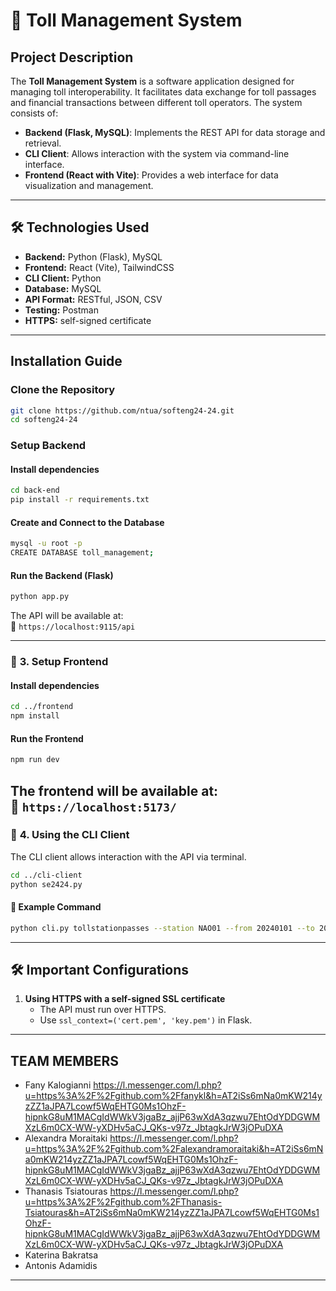 # 🚦 Toll Management System

##  Project Description
The **Toll Management System** is a software application designed for managing toll interoperability. It facilitates data exchange for toll passages and financial transactions between different toll operators. The system consists of:
- **Backend (Flask, MySQL)**: Implements the REST API for data storage and retrieval.
- **CLI Client**: Allows interaction with the system via command-line interface.
- **Frontend (React with Vite)**: Provides a web interface for data visualization and management.

---

## 🛠 Technologies Used
- **Backend:** Python (Flask), MySQL
- **Frontend:** React (Vite), TailwindCSS
- **CLI Client:** Python 
- **Database:** MySQL
- **API Format:** RESTful, JSON, CSV
- **Testing:** Postman
- **HTTPS:** self-signed certificate

---

##  Installation Guide

###   Clone the Repository
```bash
git clone https://github.com/ntua/softeng24-24.git
cd softeng24-24
```

###   Setup Backend
#### Install dependencies
```bash
cd back-end
pip install -r requirements.txt
```

#### **Create and Connect to the Database**
```bash
mysql -u root -p
CREATE DATABASE toll_management;
```

#### **Run the Backend (Flask)**
```bash
python app.py
```
The API will be available at:  
🔗 `https://localhost:9115/api`

---

### 🔹 **3. Setup Frontend**
#### Install dependencies
```bash
cd ../frontend
npm install
```

#### **Run the Frontend**
```bash
npm run dev
```
The frontend will be available at:  
🔗 `https://localhost:5173/`
---

### 🔹 **4. Using the CLI Client**
The CLI client allows interaction with the API via terminal.
```bash
cd ../cli-client
python se2424.py
```
#### 📌 **Example Command**
```bash
python cli.py tollstationpasses --station NAO01 --from 20240101 --to 20240131
```

---


## 🛠 **Important Configurations**
1. **Using HTTPS with a self-signed SSL certificate**
   - The API must run over HTTPS.
   - Use `ssl_context=('cert.pem', 'key.pem')` in Flask.

---
## TEAM MEMBERS
- Fany Kalogianni https://l.messenger.com/l.php?u=https%3A%2F%2Fgithub.com%2Ffanykl&h=AT2iSs6mNa0mKW214yzZZ1aJPA7Lcowf5WqEHTG0Ms1OhzF-hipnkG8uM1MACgIdWWkV3jgaBz_ajjP63wXdA3qzwu7EhtOdYDDGWMXzL6m0CX-WW-yXDHv5aCJ_QKs-v97z_JbtagkJrW3jOPuDXA
- Alexandra Moraitaki https://l.messenger.com/l.php?u=https%3A%2F%2Fgithub.com%2Falexandramoraitaki&h=AT2iSs6mNa0mKW214yzZZ1aJPA7Lcowf5WqEHTG0Ms1OhzF-hipnkG8uM1MACgIdWWkV3jgaBz_ajjP63wXdA3qzwu7EhtOdYDDGWMXzL6m0CX-WW-yXDHv5aCJ_QKs-v97z_JbtagkJrW3jOPuDXA
- Thanasis Tsiatouras https://l.messenger.com/l.php?u=https%3A%2F%2Fgithub.com%2FThanasis-Tsiatouras&h=AT2iSs6mNa0mKW214yzZZ1aJPA7Lcowf5WqEHTG0Ms1OhzF-hipnkG8uM1MACgIdWWkV3jgaBz_ajjP63wXdA3qzwu7EhtOdYDDGWMXzL6m0CX-WW-yXDHv5aCJ_QKs-v97z_JbtagkJrW3jOPuDXA
- Katerina Bakratsa
- Antonis Adamidis

---

